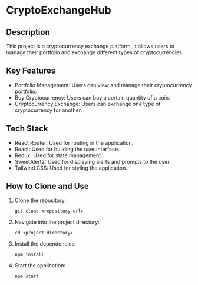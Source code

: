 # CryptoExchangeHub

## Description

This project is a cryptocurrency exchange platform. It allows users to manage their portfolio and exchange different types of cryptocurrencies.

## Key Features

- Portfolio Management: Users can view and manage their cryptocurrency portfolio.
- Buy Cryptocurrency: Users can buy a certain quantity of a coin.
- Cryptocurrency Exchange: Users can exchange one type of cryptocurrency for another.

## Tech Stack

- React Router: Used for routing in the application.
- React: Used for building the user interface.
- Redux: Used for state management.
- SweetAlert2: Used for displaying alerts and prompts to the user.
- Tailwind CSS: Used for styling the application.

## How to Clone and Use

1. Clone the repository:
    ```
    git clone <repository-url>
    ```
2. Navigate into the project directory:
    ```
    cd <project-directory>
    ```
3. Install the dependencies:
    ```
    npm install
    ```
4. Start the application:
    ```
    npm start
    ```
